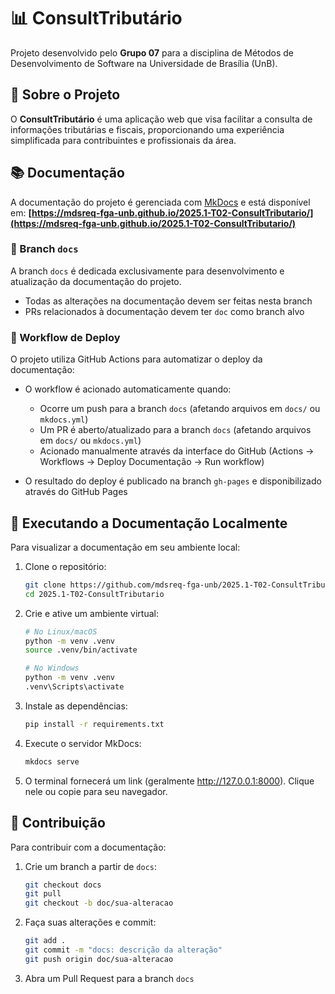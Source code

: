 # 📊 ConsultTributário

Projeto desenvolvido pelo **Grupo 07** para a disciplina de Métodos de Desenvolvimento de Software na Universidade de Brasília (UnB).

## 📝 Sobre o Projeto

O **ConsultTributário** é uma aplicação web que visa facilitar a consulta de informações tributárias e fiscais, proporcionando uma experiência simplificada para contribuintes e profissionais da área.

## 📚 Documentação

A documentação do projeto é gerenciada com [MkDocs](https://www.mkdocs.org/) e está disponível em: 
**[https://mdsreq-fga-unb.github.io/2025.1-T02-ConsultTributario/](https://mdsreq-fga-unb.github.io/2025.1-T02-ConsultTributario/)**

### 🌿 Branch `docs`

A branch `docs` é dedicada exclusivamente para desenvolvimento e atualização da documentação do projeto. 

- Todas as alterações na documentação devem ser feitas nesta branch
- PRs relacionados à documentação devem ter `doc` como branch alvo

### 🔄 Workflow de Deploy

O projeto utiliza GitHub Actions para automatizar o deploy da documentação:

- O workflow é acionado automaticamente quando:
  - Ocorre um push para a branch `docs` (afetando arquivos em `docs/` ou `mkdocs.yml`)
  - Um PR é aberto/atualizado para a branch `docs` (afetando arquivos em `docs/` ou `mkdocs.yml`)
  - Acionado manualmente através da interface do GitHub (Actions → Workflows → Deploy Documentação → Run workflow)

- O resultado do deploy é publicado na branch `gh-pages` e disponibilizado através do GitHub Pages

## 🚀 Executando a Documentação Localmente

Para visualizar a documentação em seu ambiente local:

1. Clone o repositório:
   ```bash
   git clone https://github.com/mdsreq-fga-unb/2025.1-T02-ConsultTributario.git
   cd 2025.1-T02-ConsultTributario
   ```

2. Crie e ative um ambiente virtual:
   ```bash
   # No Linux/macOS
   python -m venv .venv
   source .venv/bin/activate

   # No Windows
   python -m venv .venv
   .venv\Scripts\activate
   ```

3. Instale as dependências:
   ```bash
   pip install -r requirements.txt
   ```

4. Execute o servidor MkDocs:
   ```bash
   mkdocs serve
   ```
   
5. O terminal fornecerá um link (geralmente http://127.0.0.1:8000). Clique nele ou copie para seu navegador.

## 👥 Contribuição

Para contribuir com a documentação:

1. Crie um branch a partir de `docs`:
   ```bash
   git checkout docs
   git pull
   git checkout -b doc/sua-alteracao
   ```

2. Faça suas alterações e commit:
   ```bash
   git add .
   git commit -m "docs: descrição da alteração"
   git push origin doc/sua-alteracao
   ```

3. Abra um Pull Request para a branch `docs`
